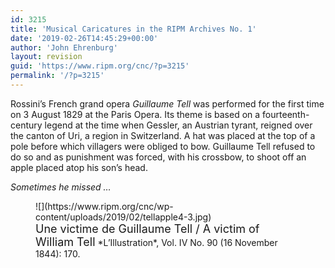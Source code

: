 ```yaml
---
id: 3215
title: 'Musical Caricatures in the RIPM Archives No. 1'
date: '2019-02-26T14:45:29+00:00'
author: 'John Ehrenburg'
layout: revision
guid: 'https://www.ripm.org/cnc/?p=3215'
permalink: '/?p=3215'
---
```


Rossini’s French grand opera *Guillaume Tell* was performed for the first time on 3 August 1829 at the Paris Opera. Its theme is based on a fourteenth-century legend at the time when Gessler, an Austrian tyrant, reigned over the canton of Uri, a region in Switzerland. A hat was placed at the top of a pole before which villagers were obliged to bow. Guillaume Tell refused to do so and as punishment was forced, with his crossbow, to shoot off an apple placed atop his son’s head.

*Sometimes he missed …*

<div class="wp-block-image"><figure class="aligncenter">![](https://www.ripm.org/cnc/wp-content/uploads/2019/02/tellapple4-3.jpg)<figcaption><span style="font-size: large;">Une victime de Guillaume Tell / A victim of William Tell</span>  
*L’Illustration*, Vol. IV No. 90 (16 November 1844): 170. </figcaption></figure></div>